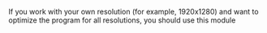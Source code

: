 If you work with your own resolution (for example, 1920x1280) and want to optimize the program for all resolutions, you should use this module
